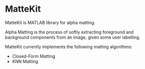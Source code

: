 MatteKit
========

MatteKit is MATLAB library for alpha matting.

Alpha Matting is the process of softly extracting foreground and background components from an image, given some user labelling.

MatteKit currently implements the following matting algorithms:

- Closed-Form Matting
- KNN Matting
